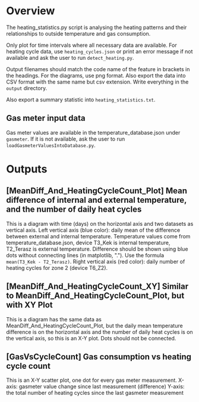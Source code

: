 # Overview

The heating_statistics.py script is analysing the heating patterns and their relationships to outside temperature and gas consumption.

Only plot for time intervals where all necessary data are available. For heating cycle data, use `heating_cycles.json` or print an error message if not available and ask the user to run `detect_heating.py`.

Output filenames should match the code name of the feature in brackets in the headings. For the diagrams, use png format. Also export the data into CSV format with the same name but csv extension. Write everything in the `output` directory.

Also export a summary statistic into `heating_statistics.txt`.

## Gas meter input data

Gas meter values are available in the temperature_database.json under `gasmeter`. If it is not available, ask the user to run `loadGasmeterValuesIntoDatabase.py`.

# Outputs

## [MeanDiff_And_HeatingCycleCount_Plot] Mean difference of internal and external temperature, and the number of daily heat cycles

This is a diagram with time (days) on the horizontal axis and two datasets as vertical axis.
Left vertical axis (blue color): daily mean of the difference between external and internal temperature. Temperature values come from temperature_database.json, device T3_Kek is internal temperature, T2_Terasz is external temperature. Difference should be shown using blue dots without connecting lines (in matplotlib, "."). Use the formula `mean(T3_Kek - T2_Terasz)`.
Right vertical axis (red color): daily number of heating cycles for zone 2 (device T6_Z2).

## [MeanDiff_And_HeatingCycleCount_XY] Similar to MeanDiff_And_HeatingCycleCount_Plot, but with XY Plot

This is a diagram has the same data as MeanDiff_And_HeatingCycleCount_Plot, but the daily mean temperature difference is on the horizontal axis and the number of daily heat cycles is on the vertical axis, so this is an X-Y plot. Dots should not be connected.

## [GasVsCycleCount] Gas consumption vs heating cycle count

This is an X-Y scatter plot, one dot for every gas meter measurement.
X-axis: gasmeter value change since last measurement (difference)
Y-axis: the total number of heating cycles since the last gasmeter measurement
